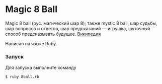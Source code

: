 # Magic 8 Ball
Magic 8 ball (рус. магический шар 8); также mystic 8 ball, шар судьбы, шар вопросов и ответов, шар предсказаний — игрушка, шуточный способ предсказывать будущее.
[Википедия](https://ru.wikipedia.org/wiki/Magic_8_ball)

Написан на языке Ruby.


### Запуск
Для запуска выполните команду
```sh
$ ruby 8ball.rb
```
